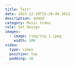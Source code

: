 ```yaml
---
title: Test!
date: 2023-12-28T15:20:49.381Z
description: ddddd
category: Music Video
role: Set Design
images:
  - image: /img/2cp_1.jpeg
    width: 100
video:
  type: vimeo
  position: top
  padding: 10
---
```

